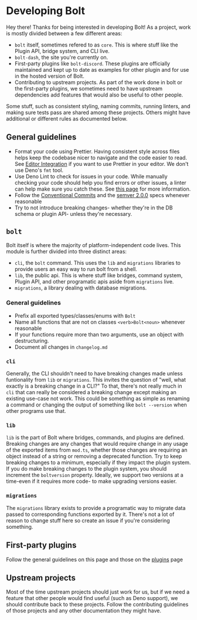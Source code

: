 # Developing Bolt

Hey there! Thanks for being interested in developing Bolt! As a project, work is
mostly divided between a few different areas:

- `bolt` itself, sometimes refered to as `core`. This is where stuff like the
  Plugin API, bridge system, and CLI live.
- `bolt-dash`, the site you're currently on.
- First-party plugins like `bolt-discord`. These plugins are officially
  maintained and kept up to date as examples for other plugin and for use in the
  hosted version of Bolt.
- Contributing to upstream projects. As part of the work done in bolt or the
  first-party plugins, we sometimes need to have upstream dependencies add
  features that would also be useful to other people.

Some stuff, such as consistent styling, naming commits, running linters, and
making sure tests pass are shared among these projects. Others might have
additional or different rules as documented below.

## General guidelines

- Format your code using Prettier. Having consistent style across files helps
  keep the codebase nicer to navigate and the code easier to read. See
  [Editor Integration](https://prettier.io/docs/en/editors.html) if you want to
  use Prettier in your editor. We don't use Deno's `fmt` tool.
- Use Deno Lint to check for issues in your code. While manually checking your
  code should help you find errors or other issues, a linter can help make sure
  you catch these. See
  [this page](https://deno.land/manual@v1.39.4/tools/formatter) for more
  information.
- Follow the
  [Conventional Commits](https://www.conventionalcommits.org/en/v1.0.0/) and the
  [semver 2.0.0](https://semver.org/spec/v2.0.0.html) specs whenever reasonable
- Try to not introduce breaking changes- whether they're in the DB schema or
  plugin API- unless they're necessary.

## `bolt`

Bolt itself is where the majority of platform-independent code lives. This
module is further divided into three distinct areas:

- `cli`, the `bolt` command. This uses the `lib` and `migrations` libraries to
  provide users an easy way to run bolt from a shell.
- `lib`, the public api. This is where stuff like bridges, command system,
  Plugin API, and other programatic apis aside from `migrations` live.
- `migrations`, a library dealing with database migrations.

### General guidelines

- Prefix all exported types/classes/enums with `Bolt`
- Name all functions that are not on classes `<verb>Bolt<noun>` whenever
  reasonable
- If your functions require more than two arguments, use an object with
  destructuring.
- Document all changes in `changelog.md`

### `cli`

Generally, the CLI shouldn't need to have breaking changes made unless
funtionality from `lib` or `migrations`. This invites the question of "well,
what exactly is a breaking change in a CLI?" To that, there's not really much in
`cli` that can really be considered a breaking change except making an existing
use-case not work. This could be something as simple as renaming a command or
changing the output of something like `bolt --version` when other programs use
that.

### `lib`

`lib` is the part of Bolt where bridges, commands, and plugins are defined.
Breaking changes are any changes that would require change in any usage of the
exported items from `mod.ts`, whether those changes are requiring an object
instead of a string or removing a deprecated function. Try to keep breaking
changes to a minimum, especially if they impact the plugin system. If you do
make breaking changes to the plugin system, you should increment the
`boltversion` property. Ideally, we support two versions at a time-even if it
requires more code- to make upgrading versions easier.

### `migrations`

The `migrations` library exists to provide a programatic way to migrate data
passed to corresponding functions exported by it. There's not a lot of reason to
change stuff here so create an issue if you're considering something.

## First-party plugins

Follow the general guidelines on this page and those on the
[plugins](./plugins.md) page

## Upstream projects

Most of the time upstream projects should just work for us, but if we need a
feature that other people would find useful (such as Deno support), we should
contribute back to these projects. Follow the contributing guidelines of those
projects and any other documentation they might have.
